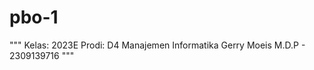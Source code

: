 # pbo-1
"""     Kelas: 2023E     Prodi: D4 Manajemen Informatika     Gerry Moeis M.D.P - 2309139716     """
